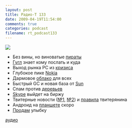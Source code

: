 ```yaml
---
layout: post
title: Радио-Т 133
date: 2009-04-19T11:54:00
comments: true
categories: podcast
filename: rt_podcast133
---
```

![](https://radio-t.com/images/radio-t/rt133.jpg)










- Без вины, но виноватые [пираты](http://blog.wired.com/27bstroke6/2009/04/pirateverdict.html)
- [Гугл](http://www.techcrunch.com/2009/04/17/gmail-now-suggests-extra-recipients-for-group-emails/) знает кому послать и куда
- Выход рынка PC из [кризиса](http://webplanet.ru/news/business/2009/04/16/intel_stable.html)
- Глубокое пике [Nokia](http://business.compulenta.ru/419685/)
- Дармовое [облако](http://internet.ru/news/2009-04-19217) для всех
- Быстрый GC и новая база от [Sun](http://www.infoq.com/news/2009/04/g1)
- Спам против [деревьев](http://tech.yahoo.com/blogs/null/139377;_ylt=Aq6QRp6j.tenJJnpuk07q6PZn414)
- [Skype](http://internetno.net/2009/04/15/skype-ipo/) выйдет на биржу
- Твитерные новости ([№1](http://net.compulenta.ru/419604/), [№2](http://www.techcrunch.com/2009/04/15/boom-twitter-more-than-doubles-unique-visitors-to-93-million-in-march/)) и [правила](http://www.pcmag.com/article2/0,2817,2345283,00.asp) твитерянина
- Андроид на [планшете](http://www.engadget.com/2009/04/17/giiniis-movit-mini-android-tablet-coming-in-october-movit-maxx/) скоро
- [Продам](http://internetno.net/2009/04/14/odnoklassniki-paid-smiles/) улыбку




[аудио](http://cdn.radio-t.com/rt_podcast133.mp3)
<audio src="http://cdn.radio-t.com/rt_podcast133.mp3" preload="none"></audio>

